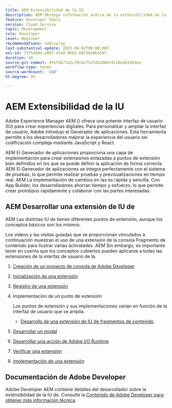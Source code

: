 ```yaml
---
title: AEM Extensibilidad de la IU
description: AEM Obtenga información acerca de la extensibilidad de la IU de con App Builder para crear extensiones.
feature: Developer Tools
version: Cloud Service
topic: Development
role: Developer
level: Beginner
recommendations: noDisplay
last-substantial-update: 2023-06-02T00:00:00Z
exl-id: 73f5d90d-e007-41a0-9bb3-b8f36a9b1547
duration: 58
source-git-commit: 9fef4b77a2c70c8cf525d42686f4120e481945ee
workflow-type: tm+mt
source-wordcount: '240'
ht-degree: 0%

---
```


# AEM Extensibilidad de la IU

Adobe Experience Manager AEM () ofrece una potente interfaz de usuario (IU) para crear experiencias digitales. Para personalizar y ampliar la interfaz de usuario, Adobe introdujo el Generador de aplicaciones. Esta herramienta permite a los desarrolladores mejorar la experiencia del usuario sin codificación compleja mediante JavaScript y React.

AEM El Generador de aplicaciones proporciona una capa de implementación para crear extensiones enlazadas a puntos de extensión bien definidos en los que se puede definir la aplicación de forma correcta. AEM El Generador de aplicaciones se integra perfectamente con el sistema de pruebas, lo que permite realizar pruebas y previsualizaciones en tiempo real. AEM La implementación de cambios en las es rápida y sencilla. Con App Builder, los desarrolladores ahorran tiempo y esfuerzo, lo que permite crear prototipos rápidamente y colaborar con las partes interesadas.

## AEM Desarrollar una extensión de IU de

AEM Las distintas IU de tienen diferentes puntos de extensión, aunque los conceptos básicos son los mismos.

Los vídeos y las visitas guiadas que se proporcionan vinculados a continuación muestran el uso de una extensión de la consola Fragmento de contenido para ilustrar varias actividades. AEM Sin embargo, es importante tener en cuenta que los conceptos cubiertos pueden aplicarse a todas las extensiones de la interfaz de usuario de la.

1. [Creación de un proyecto de consola de Adobe Developer](./adobe-developer-console-project.md)
1. [Inicialización de una extensión](./app-initialization.md)
1. [Registro de una extensión](./extension-registration.md)
1. Implementación de un punto de extensión

   Los puntos de extensión y sus implementaciones varían en función de la interfaz de usuario que se amplía.

   + [Desarrollo de una extensión de IU de fragmentos de contenido](./content-fragments/overview.md)

1. [Desarrollar un modal](./modal.md)
1. [Desarrollar una acción de Adobe I/O Runtime](./runtime-action.md)
1. [Verificar una extensión](./verify.md)
1. [Implementación de una extensión](./deploy.md)

## Documentación de Adobe Developer

Adobe Developer AEM contiene detalles del desarrollador sobre la extensibilidad de la IU de. Consulte la [Contenido de Adobe Developer para obtener más información técnica](https://developer.adobe.com/uix/docs/).
